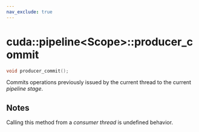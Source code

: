 ```yaml
---
nav_exclude: true
---
```


# cuda::pipeline\<Scope>::**producer_commit**

```c++
void producer_commit();
```

Commits operations previously issued by the current thread to the current _pipeline stage_.

## Notes

Calling this method from a _consumer thread_ is undefined behavior.
